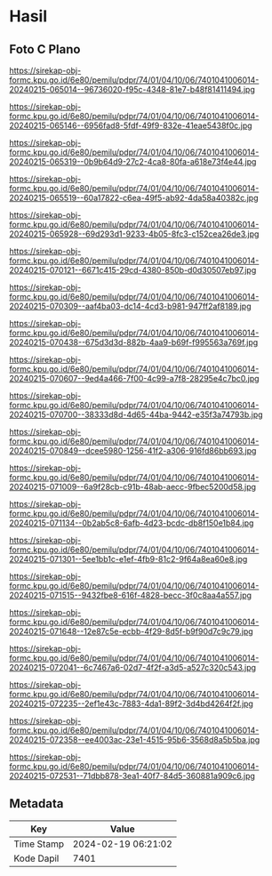 # Hasil

## Foto C Plano

https://sirekap-obj-formc.kpu.go.id/6e80/pemilu/pdpr/74/01/04/10/06/7401041006014-20240215-065014--96736020-f95c-4348-81e7-b48f81411494.jpg

https://sirekap-obj-formc.kpu.go.id/6e80/pemilu/pdpr/74/01/04/10/06/7401041006014-20240215-065146--6956fad8-5fdf-49f9-832e-41eae5438f0c.jpg

https://sirekap-obj-formc.kpu.go.id/6e80/pemilu/pdpr/74/01/04/10/06/7401041006014-20240215-065319--0b9b64d9-27c2-4ca8-80fa-a618e73f4e44.jpg

https://sirekap-obj-formc.kpu.go.id/6e80/pemilu/pdpr/74/01/04/10/06/7401041006014-20240215-065519--60a17822-c6ea-49f5-ab92-4da58a40382c.jpg

https://sirekap-obj-formc.kpu.go.id/6e80/pemilu/pdpr/74/01/04/10/06/7401041006014-20240215-065928--69d293d1-9233-4b05-8fc3-c152cea26de3.jpg

https://sirekap-obj-formc.kpu.go.id/6e80/pemilu/pdpr/74/01/04/10/06/7401041006014-20240215-070121--6671c415-29cd-4380-850b-d0d30507eb97.jpg

https://sirekap-obj-formc.kpu.go.id/6e80/pemilu/pdpr/74/01/04/10/06/7401041006014-20240215-070309--aaf4ba03-dc14-4cd3-b981-947ff2af8189.jpg

https://sirekap-obj-formc.kpu.go.id/6e80/pemilu/pdpr/74/01/04/10/06/7401041006014-20240215-070438--675d3d3d-882b-4aa9-b69f-f995563a769f.jpg

https://sirekap-obj-formc.kpu.go.id/6e80/pemilu/pdpr/74/01/04/10/06/7401041006014-20240215-070607--9ed4a466-7f00-4c99-a7f8-28295e4c7bc0.jpg

https://sirekap-obj-formc.kpu.go.id/6e80/pemilu/pdpr/74/01/04/10/06/7401041006014-20240215-070700--38333d8d-4d65-44ba-9442-e35f3a74793b.jpg

https://sirekap-obj-formc.kpu.go.id/6e80/pemilu/pdpr/74/01/04/10/06/7401041006014-20240215-070849--dcee5980-1256-41f2-a306-916fd86bb693.jpg

https://sirekap-obj-formc.kpu.go.id/6e80/pemilu/pdpr/74/01/04/10/06/7401041006014-20240215-071009--6a9f28cb-c91b-48ab-aecc-9fbec5200d58.jpg

https://sirekap-obj-formc.kpu.go.id/6e80/pemilu/pdpr/74/01/04/10/06/7401041006014-20240215-071134--0b2ab5c8-6afb-4d23-bcdc-db8f150e1b84.jpg

https://sirekap-obj-formc.kpu.go.id/6e80/pemilu/pdpr/74/01/04/10/06/7401041006014-20240215-071301--5ee1bb1c-e1ef-4fb9-81c2-9f64a8ea60e8.jpg

https://sirekap-obj-formc.kpu.go.id/6e80/pemilu/pdpr/74/01/04/10/06/7401041006014-20240215-071515--9432fbe8-616f-4828-becc-3f0c8aa4a557.jpg

https://sirekap-obj-formc.kpu.go.id/6e80/pemilu/pdpr/74/01/04/10/06/7401041006014-20240215-071648--12e87c5e-ecbb-4f29-8d5f-b9f90d7c9c79.jpg

https://sirekap-obj-formc.kpu.go.id/6e80/pemilu/pdpr/74/01/04/10/06/7401041006014-20240215-072041--6c7467a6-02d7-4f2f-a3d5-a527c320c543.jpg

https://sirekap-obj-formc.kpu.go.id/6e80/pemilu/pdpr/74/01/04/10/06/7401041006014-20240215-072235--2ef1e43c-7883-4da1-89f2-3d4bd4264f2f.jpg

https://sirekap-obj-formc.kpu.go.id/6e80/pemilu/pdpr/74/01/04/10/06/7401041006014-20240215-072358--ee4003ac-23e1-4515-95b6-3568d8a5b5ba.jpg

https://sirekap-obj-formc.kpu.go.id/6e80/pemilu/pdpr/74/01/04/10/06/7401041006014-20240215-072531--71dbb878-3ea1-40f7-84d5-360881a909c6.jpg


## Metadata

| Key        | Value               |
| ---------- | ------------------- |
| Time Stamp | 2024-02-19 06:21:02 |
| Kode Dapil | 7401                |



